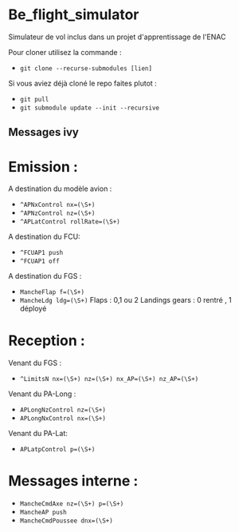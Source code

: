 # Be_flight_simulator
Simulateur de vol inclus dans un projet d'apprentissage de l'ENAC

Pour cloner utilisez la commande : 
+ `git clone --recurse-submodules [lien]`

Si vous aviez déjà cloné le repo faites plutot : 
+ `git pull`
+ `git submodule update --init --recursive`

## Messages ivy

# Emission :

A destination du modèle avion :
- `^APNxControl nx=(\S+)`
- `^APNzControl nz=(\S+)`
- `^APLatControl rollRate=(\S+)`

A destination du FCU:
- `^FCUAP1 push`
- `^FCUAP1 off`

A destination du FGS : 
+ `MancheFlap f=(\S+)`
+ `MancheLdg ldg=(\S+)` 
Flaps : 0,1 ou 2
Landings gears : 0 rentré , 1 déployé 

# Reception :

Venant du FGS :
+ `^LimitsN nx=(\S+) nz=(\S+) nx_AP=(\S+) nz_AP=(\S+)`

Venant du PA-Long : 
+ `APLongNzControl nz=(\S+)`
+ `APLongNxControl nx=(\S+)`

Venant du PA-Lat:
+ `APLatpControl p=(\S+)`

# Messages interne :
+ `MancheCmdAxe nz=(\S+) p=(\S+)`
+ `MancheAP push`
+ `MancheCmdPoussee dnx=(\S+)`
